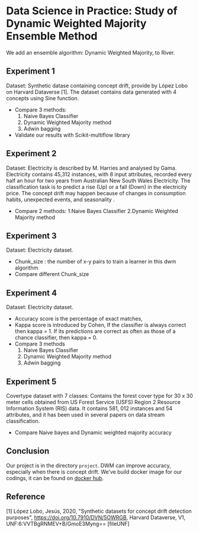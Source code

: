 # Data Science in Practice: Study of Dynamic Weighted Majority Ensemble Method

We add an ensemble algorithm: Dynamic Weighted Majority, to River.

## Experiment 1
Dataset: Synthetic datase containing concept drift, provide by López Lobo on Harvard Dataverse [1]. The dataset contains data generated with 4 concepts using Sine function.
- Compare 3 methods:
  1. Naive Bayes Classifier
  2. Dynamic Weighted Majority method
  3. Adwin bagging
- Validate our results with Scikit-multiflow library 

## Experiment 2
Dataset: Electricity is described by M. Harries and analysed by Gama. Electricity contains 45,312 instances, with 8 input attributes, recorded every half an hour for two years from Australian New South Wales Electricity. The classification task is to predict a rise (Up) or a fall (Down) in the electricity price. The concept drift may happen because of changes in consumption habits, unexpected events, and seasonality .
- Compare 2 methods:
  1.Naive Bayes Classifier
  2.Dynamic Weighted Majority method

## Experiment 3
Dataset: Electricity dataset.
- Chunk_size : the number of x-y pairs to train a learner in this dwm algorithm
- Compare different Chunk_size

## Experiment 4
Dataset: Electricity dataset.
- Accuracy score is the percentage of exact matches, 
- Kappa score is introduced by Cohen, If the classifier is always correct then kappa = 1. If its predictions are correct as often as those of a chance classifier, then kappa = 0. 
- Compare 3 methods
  1. Naive Bayes Classifier
  2. Dynamic Weighted Majority method
  3. Adwin bagging

## Experiment 5
Covertype dataset with 7 classes: Contains the forest cover type for 30 x 30 meter cells obtained from US Forest Service (USFS) Region 2 Resource Information System (RIS) data. It contains 581, 012 instances and 54 attributes, and it has been used in several papers on data stream classification.
- Compare Naive bayes and Dynamic weighted majority accuracy 

## Conclusion
Our project is in the directory `project`.
DWM can improve accuracy, especially when there is concept drift.
We’ve build docker image for our codings, it can be found on [docker hub](https://hub.docker.com/r/wen1109/data_project).


## Reference
[1] López Lobo, Jesús, 2020, "Synthetic datasets for concept drift detection purposes", https://doi.org/10.7910/DVN/5OWRGB, Harvard Dataverse, V1, UNF:6:VVTBgRNMEV+B/GmoE3Myng== [fileUNF]

